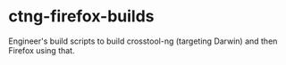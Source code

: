 ctng-firefox-builds
===================

Engineer's build scripts to build crosstool-ng (targeting Darwin) and then Firefox using that.
